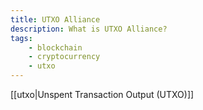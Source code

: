 ```yaml
---
title: UTXO Alliance
description: What is UTXO Alliance?
tags:
    - blockchain
    - cryptocurrency
    - utxo
---
```


[[utxo|Unspent Transaction Output (UTXO)]]
